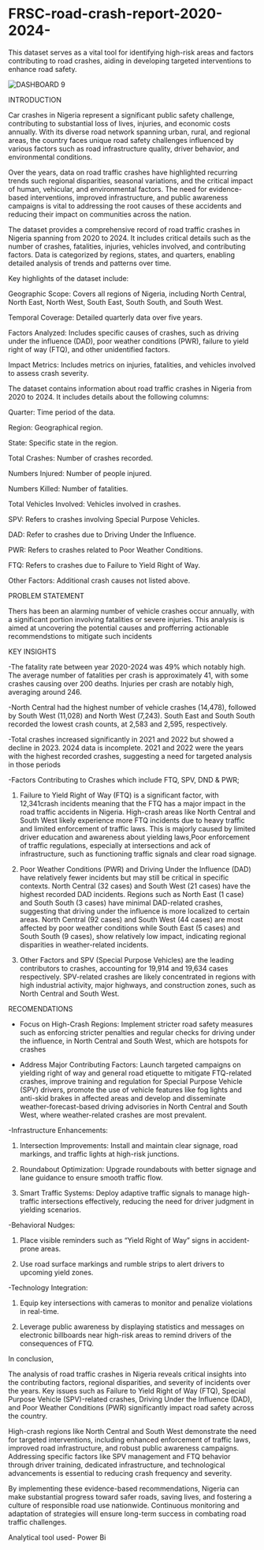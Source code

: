# FRSC-road-crash-report-2020-2024-
This dataset serves as a vital tool for identifying high-risk areas and factors contributing to road crashes, aiding in developing targeted interventions to enhance road safety.

![DASHBOARD 9](https://github.com/user-attachments/assets/21eaab39-39c8-49a9-ae0f-8c9e55ea069f)

INTRODUCTION

Car crashes in Nigeria represent a significant public safety challenge, contributing to substantial loss of lives, injuries, and economic costs annually. With its diverse road network spanning urban, rural, and regional areas, the country faces unique road safety challenges influenced by various factors such as road infrastructure quality, driver behavior, and environmental conditions.

Over the years, data on road traffic crashes have highlighted recurring trends such regional disparities, seasonal variations, and the critical impact of human, vehicular, and environmental factors. The need for evidence-based interventions, improved infrastructure, and public awareness campaigns is vital to addressing the root causes of these accidents and reducing their impact on communities across the nation.

The dataset provides a comprehensive record of road traffic crashes in Nigeria spanning from 2020 to 2024. It includes critical details such as the number of crashes, fatalities, injuries, vehicles involved, and contributing factors. Data is categorized by regions, states, and quarters, enabling detailed analysis of trends and patterns over time.

Key highlights of the dataset include:

Geographic Scope: Covers all regions of Nigeria, including North Central, North East, North West, South East, South South, and South West.

Temporal Coverage: Detailed quarterly data over five years.

Factors Analyzed: Includes specific causes of crashes, such as driving under the influence (DAD), poor weather conditions (PWR), failure to yield right of way (FTQ), and other unidentified factors.

Impact Metrics: Includes metrics on injuries, fatalities, and vehicles involved to assess crash severity.

The dataset contains information about road traffic crashes in Nigeria from 2020 to 2024. It includes details about the following columns:

Quarter: Time period of the data.

Region: Geographical region.

State: Specific state in the region.

Total Crashes: Number of crashes recorded.

Numbers Injured: Number of people injured.

Numbers Killed: Number of fatalities.

Total Vehicles Involved: Vehicles involved in crashes.

SPV: Refers to crashes involving Special Purpose Vehicles.

DAD: Refer to crashes due to Driving Under the Influence.

PWR: Refers to crashes related to Poor Weather Conditions.

FTQ: Refers to crashes due to Failure to Yield Right of Way.

Other Factors: Additional crash causes not listed above.

PROBLEM STATEMENT

Thers has been an alarming number of vehicle crashes occur annually, with a significant portion involving fatalities or severe injuries. This analysis is aimed at uncovering the potential causes and profferring actionable recommendstions to mitigate such incidents

KEY INSIGHTS

-The fatality rate between year 2020-2024 was 49% which notably high. The average number of fatalities per crash is approximately 41, with some crashes causing over 200 deaths. Injuries per crash are notably high, averaging around 246.

-North Central had the highest number of vehicle crashes (14,478), followed by South West (11,028) and North West (7,243). South East and South South recorded the lowest crash counts, at 2,583 and 2,595, respectively.

-Total crashes increased significantly in 2021 and 2022 but showed a decline in 2023. 2024 data is incomplete. 2021 and 2022 were the years with the highest recorded crashes, suggesting a need for targeted analysis in those periods

-Factors Contributing to Crashes which include FTQ, SPV, DND & PWR;

1) Failure to Yield Right of Way (FTQ) is a significant factor, with 12,341crash incidents meaning that the FTQ has a major impact in the road traffic accidents in Nigeria. High-crash areas like North Central and South West likely experience more FTQ incidents due to heavy traffic and limited enforcement of traffic laws. This is majorly caused by limited driver education and awareness about yielding laws,Poor enforcement of traffic regulations, especially at intersections and ack of infrastructure, such as functioning traffic signals and clear road signage.

2) Poor Weather Conditions (PWR) and Driving Under the Influence (DAD) have relatively fewer incidents but may still be critical in specific contexts. North Central (32 cases) and South West (21 cases) have the highest recorded DAD incidents. Regions such as North East (1 case) and South South (3 cases) have minimal DAD-related crashes, suggesting that driving under the influence is more localized to certain areas. North Central (92 cases) and South West (44 cases) are most affected by poor weather conditions while South East (5 cases) and South South (9 cases), show relatively low impact, indicating regional disparities in weather-related incidents.

3) Other Factors and SPV (Special Purpose Vehicles) are the leading contributors to crashes, accounting for 19,914 and 19,634 cases respectively. SPV-related crashes are likely concentrated in regions with high industrial activity, major highways, and construction zones, such as North Central and South West.

RECOMENDATIONS

- Focus on High-Crash Regions: Implement stricter road safety measures such as enforcing stricter penalties and regular checks for driving under the influence, in North Central and South West, which are hotspots for crashes
  
- Address Major Contributing Factors: Launch targeted campaigns on yielding right of way and general road etiquette to mitigate FTQ-related crashes, improve training and regulation for Special Purpose Vehicle (SPV) drivers, promote the use of vehicle features like fog lights and anti-skid brakes in affected areas and develop and disseminate weather-forecast-based driving advisories in North Central and South West, where weather-related crashes are most prevalent.

-Infrastructure Enhancements:

1) Intersection Improvements: Install and maintain clear signage, road markings, and traffic lights at high-risk junctions.

2) Roundabout Optimization: Upgrade roundabouts with better signage and lane guidance to ensure smooth traffic flow.

3) Smart Traffic Systems: Deploy adaptive traffic signals to manage high-traffic intersections effectively, reducing the need for driver judgment in yielding scenarios.

-Behavioral Nudges:

1) Place visible reminders such as “Yield Right of Way” signs in accident-prone areas.

2) Use road surface markings and rumble strips to alert drivers to upcoming yield zones.

-Technology Integration:

1) Equip key intersections with cameras to monitor and penalize violations in real-time.

2) Leverage public awareness by displaying statistics and messages on electronic billboards near high-risk areas to remind drivers of the consequences of FTQ.

In conclusion, 

The analysis of road traffic crashes in Nigeria reveals critical insights into the contributing factors, regional disparities, and severity of incidents over the years. Key issues such as Failure to Yield Right of Way (FTQ), Special Purpose Vehicle (SPV)-related crashes, Driving Under the Influence (DAD), and Poor Weather Conditions (PWR) significantly impact road safety across the country.

High-crash regions like North Central and South West demonstrate the need for targeted interventions, including enhanced enforcement of traffic laws, improved road infrastructure, and robust public awareness campaigns. Addressing specific factors like SPV management and FTQ behavior through driver training, dedicated infrastructure, and technological advancements is essential to reducing crash frequency and severity.

By implementing these evidence-based recommendations, Nigeria can make substantial progress toward safer roads, saving lives, and fostering a culture of responsible road use nationwide. Continuous monitoring and adaptation of strategies will ensure long-term success in combating road traffic challenges.

Analytical tool used- Power Bi

